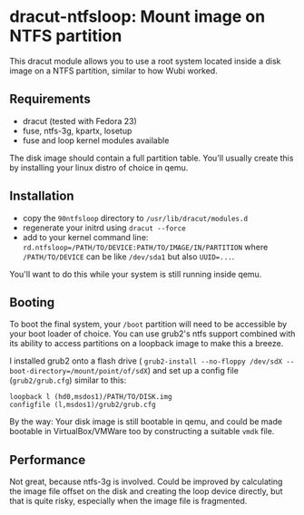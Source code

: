 dracut-ntfsloop: Mount image on NTFS partition
==============================================

This dracut module allows you to use a root system located inside
a disk image on a NTFS partition, similar to how Wubi worked.

## Requirements

* dracut (tested with Fedora 23)
* fuse, ntfs-3g, kpartx, losetup
* fuse and loop kernel modules available

The disk image should contain a full partition table. You'll usually create this
by installing your linux distro of choice in qemu.

## Installation

* copy the `90ntfsloop` directory to `/usr/lib/dracut/modules.d`
* regenerate your initrd using `dracut --force`
* add to your kernel command line: `rd.ntfsloop=/PATH/TO/DEVICE:PATH/TO/IMAGE/IN/PARTITION`
  where `/PATH/TO/DEVICE` can be like `/dev/sda1` but also `UUID=...`.

You'll want to do this while your system is still running inside qemu.

## Booting

To boot the final system, your `/boot` partition will need to be accessible
by your boot loader of choice. You can use grub2's ntfs support combined with
its ability to access partitions on a loopback image to make this a breeze.

I installed grub2 onto a flash drive (
`grub2-install --no-floppy /dev/sdX --boot-directory=/mount/point/of/sdX`) and
set up a config file (`grub2/grub.cfg`) similar to this:

    loopback l (hd0,msdos1)/PATH/TO/DISK.img
    configfile (l,msdos1)/grub2/grub.cfg

By the way: Your disk image is still bootable in qemu, and could be made
bootable in VirtualBox/VMWare too by constructing a suitable `vmdk` file.

## Performance

Not great, because ntfs-3g is involved. Could be improved by calculating the image
file offset on the disk and creating the loop device directly, but that is quite
risky, especially when the image file is fragmented.
